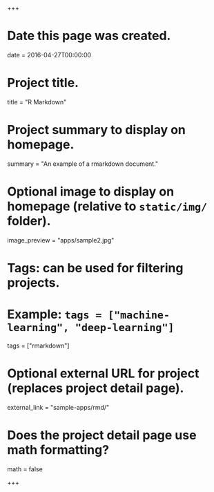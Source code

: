 +++
# Date this page was created.
date = 2016-04-27T00:00:00

# Project title.
title = "R Markdown"

# Project summary to display on homepage.
summary = "An example of a rmarkdown document."

# Optional image to display on homepage (relative to `static/img/` folder).
image_preview = "apps/sample2.jpg"

# Tags: can be used for filtering projects.
# Example: `tags = ["machine-learning", "deep-learning"]`
tags = ["rmarkdown"]

# Optional external URL for project (replaces project detail page).
external_link = "sample-apps/rmd/"

# Does the project detail page use math formatting?
math = false

+++

